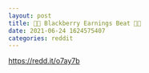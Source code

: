 ```yaml
--- 
layout: post 
title: 🐝🐝 Blackberry Earnings Beat 🐝🐝 
date: 2021-06-24 1624575407 
categories: reddit 
--- 
```

https://redd.it/o7ay7b